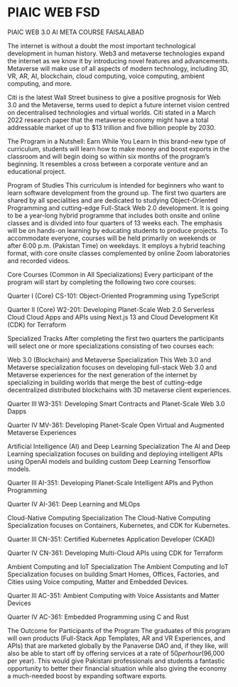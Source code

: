 # PIAIC WEB FSD
PIAIC WEB 3.0 AI META COURSE FAISALABAD

The internet is without a doubt the most important technological development in human history. Web3 and metaverse technologies expand the internet as we know it by introducing novel features and advancements. Metaverse will make use of all aspects of modern technology, including 3D, VR, AR, AI, blockchain, cloud computing, voice computing, ambient computing, and more.

Citi is the latest Wall Street business to give a positive prognosis for Web 3.0 and the Metaverse, terms used to depict a future internet vision centred on decentralised technologies and virtual worlds. Citi stated in a March 2022 research paper that the metaverse economy might have a total addressable market of up to $13 trillion and five billion people by 2030.

The Program in a Nutshell: Earn While You Learn
In this brand-new type of curriculum, students will learn how to make money and boost exports in the classroom and will begin doing so within six months of the program’s beginning. It resembles a cross between a corporate venture and an educational project.

Program of Studies
This curriculum is intended for beginners who want to learn software development from the ground up. The first two quarters are shared by all specialities and are dedicated to studying Object-Oriented Programming and cutting-edge Full-Stack Web 2.0 development. It is going to be a year-long hybrid programme that includes both onsite and online classes and is divided into four quarters of 13 weeks each. The emphasis will be on hands-on learning by educating students to produce projects. To accommodate everyone, courses will be held primarily on weekends or after 6:00 p.m. (Pakistan Time) on weekdays. It employs a hybrid teaching format, with core onsite classes complemented by online Zoom laboratories and recorded videos.

Core Courses (Common in All Specializations)
Every participant of the program will start by completing the following two core courses:

Quarter I (Core) CS-101: Object-Oriented Programming using TypeScript

Quarter II (Core) W2-201: Developing Planet-Scale Web 2.0 Serverless Cloud Cloud Apps and APIs using Next.js 13 and Cloud Development Kit (CDK) for Terraform

Specialized Tracks
After completing the first two quarters the participants will select one or more specializations consisting of two courses each:

Web 3.0 (Blockchain) and Metaverse Specialization
This Web 3.0 and Metaverse specialization focuses on developing full-stack Web 3.0 and Metaverse experiences for the next generation of the internet by specializing in building worlds that merge the best of cutting-edge decentralized distributed blockchains with 3D metaverse client experiences.

Quarter III W3-351: Developing Smart Contracts and Planet-Scale Web 3.0 Dapps

Quarter IV MV-361: Developing Planet-Scale Open Virtual and Augmented Metaverse Experiences

Artificial Intelligence (AI) and Deep Learning Specialization
The AI and Deep Learning specialization focuses on building and deploying intelligent APIs using OpenAI models and building custom Deep Learning Tensorflow models.

Quarter III AI-351: Developing Planet-Scale Intelligent APIs and Python Programming

Quarter IV AI-361: Deep Learning and MLOps

Cloud-Native Computing Specialization
The Cloud-Native Computing Specialization focuses on Containers, Kubernetes, and CDK for Kubernetes.

Quarter III CN-351: Certified Kubernetes Application Developer (CKAD)

Quarter IV CN-361: Developing Multi-Cloud APIs using CDK for Terraform

Ambient Computing and IoT Specialization
The Ambient Computing and IoT Specialization focuses on building Smart Homes, Offices, Factories, and Cities using Voice computing, Matter and Embedded Devices.

Quarter III AC-351: Ambient Computing with Voice Assistants and Matter Devices

Quarter IV AC-361: Embedded Programming using C and Rust

The Outcome for Participants of the Program
The graduates of this program will own products (Full-Stack App Templates, AR and VR Experiences, and APIs) that are marketed globally by the Panaverse DAO and, if they like, will also be able to start off by offering services at a rate of $50 per hour ($96,000 per year). This would give Pakistani professionals and students a fantastic opportunity to better their financial situation while also giving the economy a much-needed boost by expanding software exports.
